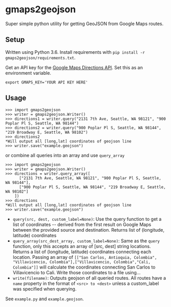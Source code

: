 # gmaps2geojson

Super simple python utility for getting GeoJSON from Google Maps routes.

## Setup
Written using Python 3.6. Install requirements with `pip install -r gmaps2geojson/requirements.txt`.

Get an API key for the [Google Maps Directions API](https://developers.google.com/maps/documentation/directions/start). Set this as an environment variable.
```
export GMAPS_KEY='YOUR API KEY HERE'
```

## Usage
```
>>> import gmaps2geojson
>>> writer = gmaps2geojson.Writer()
>>> directions1 = writer.query("2131 7th Ave, Seattle, WA 98121", "900 Poplar Pl S, Seattle, WA 98144")
>>> directions2 = writer.query("900 Poplar Pl S, Seattle, WA 98144", "219 Broadway E, Seattle, WA 98102")
>>> directions2
*Will output all [long,lat] coordinates of geojson line
>>> writer.save("example.geojson")
```
or combine all queries into an array and use `query_array`
```
>>> import gmaps2geojson
>>> writer = gmaps2geojson.Writer()
>>> directions = writer.query_array([
      ["2131 7th Ave, Seattle, WA 98121", "900 Poplar Pl S, Seattle, WA 98144"],
      ["900 Poplar Pl S, Seattle, WA 98144", "219 Broadway E, Seattle, WA 98102"]
    ])
>>> directions
*Will output all [long,lat] coordinates of geojson line
>>> writer.save("example.geojson")
```

* `query(src, dest, custom_label=None)`: Use the query function to get a list of coordinates -- derived from the first result on Google Maps between the provided source and destination. Returns list of (longitude, latitude) coordinates
* `query_array(src_dest_array, custom_label=None)`: Same as the `query` function, only this accepts an array of [src, dest] string locations. Returns a list of (longitude, latitude) coordinates connecting each location. Passing an array of `[["San Carlos, Antioquia, Colombia", "Villavicencio, Colombia"],["Villavicencio, Colombia","Cali, Colombia"]]` will calculate the coordinates connecting San Carlos to Villavicencio to Cali. Write those coordinates to a file using...
* `write(filename)`: Outputs geojson of all queried routes. All routes have a `name` property in the format of `<src> to <dest>` unless a custom_label was specified when querying.

See `example.py` and `example.geojson`.
